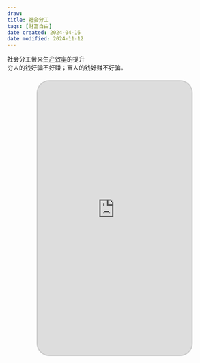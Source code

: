 ```yaml
---
draw:
title: 社会分工
tags: [财富自由]
date created: 2024-04-16
date modified: 2024-11-12
---
```


社会分工带来[生产效率](生产效率)的提升  
穷人的钱好骗不好赚；富人的钱好赚不好骗。

<!-- more -->

<iframe src="https://imagehosting4picgo.oss-cn-beijing.aliyuncs.com/imagehosting/fix-dir%2F9e20f478899dc29eb19741386f9343c8%2FVideo%2F2024%2F04%2F16%2F01-12-36-b335e5bb1d4979f9db6cddc1948ad874-506_1713201110-b215f9.mp4" allowfullscreen="true" style="border-radius: 30px; overflow: hidden; border: 3px solid #ccc; width: 360px; height: 640px; display: block; margin: 20px auto; aspect-ratio: 9 / 16;" frameborder="0"></iframe>
